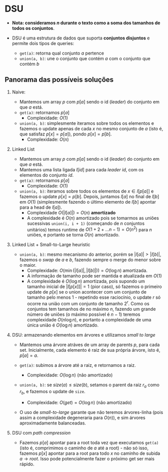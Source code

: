 # DSU

* **Nota: consideramos $n$ durante o texto como a soma dos tamanhos de todos os conjuntos**. 

* DSU é uma estrutura de dados que suporta **conjuntos disjuntos** e permite dois tipos de queries:
	- `get(a)`: retorna qual conjunto $a$ pertence
	- `union(a, b)`: une o conjunto que contém $a$ com o conjunto que contém $b$

## Panorama das possíveis soluções

1. Naive:
	- Mantemos um array $p$ com $p[a]$ sendo o id (_leader_) do conjunto em que $a$ está.
	- `get(a)`: retornamos $p[a]$ 
		- Complexidade: $O(1)$
	- `union(a, b)`: simplesmente iteramos sobre todos os elementos e fazemos o update apenas de cada $x$ no mesmo conjunto de $a$ (isto é, que satisfaz $p[x] = p[a]$), pondo $p[x] = p[b]$.
		- Complexidade: $O(n)$

2. Linked List
	- Mantemos um array $p$ com $p[a]$ sendo o id (_leader_) do conjunto em que $a$ está.
	- Mantemos uma lista ligada $l[id]$ para cada _leader_ $id$, com os elementos do conjunto $id$.
	- `get(a)`: retornamos $p[a]$
		- Complexidade: $O(1)$
	- `union(a, b)`: iteramos sobre todos os elementos de $x \in l[p[a]]$ e fazemos o update $p[x] = p[b]$. Depois, juntamos $l[a]$ no final de $l[b]$ em $O(1)$ (simplesmente fazendo o último elemento de $l[b]$ apontar para a head de $l[a]$).
		- Complexidade $O(|l[a]|) = O(n)$ **amortizado**
		- A complexidade é $O(n)$ amortizado pois se tomarmos as uniões sucessivas `union(i, i + 1)` (começando de $n$ conjuntos unitários) temos runtime de $O(1 + 2 + \dotsc n - 1) = O(n^2)$ para $n$ uniões, e portanto se torna $O(n)$ amortizado.
	
3. Linked List + Small-to-Large heuristic
	- `union(a, b)`: mesmo mecanismo do anterior, porém se $|l[a]| > |l[b]|$, fazemos o _swap_ de $a$ e $b$, fazendo sempre o merge do menor sobre o maior.
		- Complexidade: $O(\min(|l[a]|, |l[b]|)) = O(\log n)$ amortizada.
		- A informação de tamanho pode ser mantida e atualizada em $O(1)$
		- A complexidade é $O(\log n)$ amortizada, pois supondo um tamanho inicial de $|l[p[x]]| = 1$ (pior caso), só fazemos o primeiro update de $p[x]$ se o union acontecer com um conjunto de tamanho pelo menos 1 - repetindo esse raciocínio, o update $r$ só ocorre na união com um conjunto de tamanho $2^r$. Como os conjuntos tem tamanhos de no máximo $n$, fazendo um grande número de uniões (o máximo possível é $n - 1$) teremos complexidade $O(n \log n)$, e portanto a complexidade de uma única união é $O(\log n)$ amortizado. 

4. DSU: armazenando elementos em árvores e utilizamos _small to large_
	- Mantemos uma árvore atráves de um array de parents $p$, para cada set. Inicialmente, cada elemento é raiz de sua própria árvore, isto é, $p[a] = a$.
	- `get(a)`: subimos a árvore até a raiz, e retornamos a raiz.
		- Complexidade: $O(\log n)$ (não amortizado)
	- `union(a, b)`: se $size(a) \leq size(b)$, setamos o parent da raiz $r_a$ como $r_b$, e fazemos o update de `size`.
		- Complexidade: $O(get) = O(\log n)$ (não amortizado)

	- O uso de _small-to-large_ garante que não teremos árvores-linha (pois assim a complexidade degeneraria para $O(n)$), e sim árvores aproximadamente balanceadas.

5. DSU com _path compression_ 
	- Fazemos $p[a]$ apontar para a root toda vez que executamos `get(a)` (isto é, comprimimos o caminho de $a$ até a root) - não só isso, fazemos $p[x]$ apontar para a root para todo $x$ no caminho de subida $a \to root$. Isso pode potencialmente fazer o próximo get ser mais rápido.
